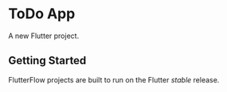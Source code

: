 # ToDo App

A new Flutter project.

## Getting Started

FlutterFlow projects are built to run on the Flutter _stable_ release.

